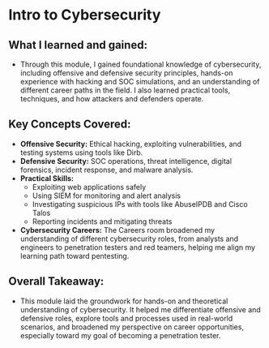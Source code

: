 # Intro to Cybersecurity

## What I learned and gained:
- Through this module, I gained foundational knowledge of cybersecurity, including offensive and defensive security principles, hands-on experience with hacking and SOC simulations, and an understanding of different career paths in the field. I also learned practical tools, techniques, and how attackers and defenders operate.

## Key Concepts Covered:
- **Offensive Security:** Ethical hacking, exploiting vulnerabilities, and testing systems using tools like Dirb.
- **Defensive Security:** SOC operations, threat intelligence, digital forensics, incident response, and malware analysis.
- **Practical Skills:**  
  - Exploiting web applications safely  
  - Using SIEM for monitoring and alert analysis  
  - Investigating suspicious IPs with tools like AbuseIPDB and Cisco Talos  
  - Reporting incidents and mitigating threats
- **Cybersecurity Careers:** The Careers room broadened my understanding of different cybersecurity roles, from analysts and engineers to penetration testers and red teamers, helping me align my learning path toward pentesting.

## Overall Takeaway: 
- This module laid the groundwork for hands-on and theoretical understanding of cybersecurity. It helped me differentiate offensive and defensive roles, explore tools and processes used in real-world scenarios, and broadened my perspective on career opportunities, especially toward my goal of becoming a penetration tester.

